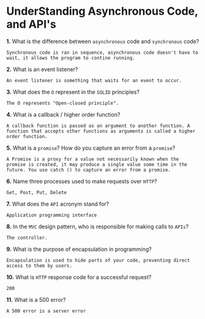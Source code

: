 # UnderStanding Asynchronous Code, and API's

**1.** What is the difference between `asynchronous` code and `synchronous` code?
<!-- enter you answer in the space below -->
```
Synchronous code is ran in sequence, asynchronous code doesn't have to wait, it allows the program to contine running.
```
**2.** What is an event listener?
<!-- enter you answer in the space below -->
```
An event listener is something that waits for an event to occur.
```
**3.** What does the `O` represent in the `SOLID` principles?
<!-- enter you answer in the space below -->
```
The O represents "Open-closed principle".
```
**4.** What is a callback / higher order function?
<!-- enter you answer in the space below -->
```
A callback function is passed as an argument to another function. A function that accepts other functions as arguments is called a higher order function.
```
**5.** What is a `promise`? How do you capture an error from a `promise`?
<!-- enter you answer in the space below -->
```
A Promise is a proxy for a value not necessarily known when the promise is created, it may produce a single value some time in the future. You use catch () to capture an error from a promise.
```
**6.** Name three processes used to make requests over `HTTP`?
<!-- enter you answer in the space below -->
```
Get, Post, Put, Delete
```
**7.** What does the `API` acronym stand for?
<!-- enter you answer in the space below -->
```
Application programming interface
```
**8.** In the `MVC` design pattern, who is responsible for making calls to `APIs`?
<!-- enter you answer in the space below -->
```
The controller.
```
**9.** What is the purpose of encapsulation in programming?
<!-- enter you answer in the space below -->
```
Encapsulation is used to hide parts of your code, preventing direct access to them by users.
```
**10.** What is `HTTP` response code for a successful request?
<!-- enter you answer in the space below -->
```
200
```
**11.** What is a 500 error?
<!-- enter you answer in the space below -->
```
A 500 error is a server error
```